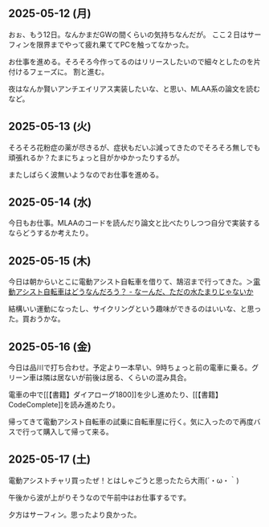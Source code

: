 ## 2025-05-12 (月)

おぉ、もう12日。なんかまだGWの間くらいの気持ちなんだが。
ここ２日はサーフィンを限界までやって疲れ果ててPCを触ってなかった。

お仕事を進める。そろそろ今作ってるのはリリースしたいので細々としたのを片付けるフェーズに。
割と進む。

夜はなんか賢いアンチエイリアス実装したいな、と思い、MLAA系の論文を読むなど。

## 2025-05-13 (火)

そろそろ花粉症の薬が尽きるが、症状もだいぶ減ってきたのでそろそろ無しでも頑張れるか？たまにちょっと目がかゆかったりするが。

またしばらく波無いようなのでお仕事を進める。

## 2025-05-14 (水)

今日もお仕事。MLAAのコードを読んだり論文と比べたりしつつ自分で実装するならどうするか考えたり。

## 2025-05-15 (木)

今日は朝からいとこに電動アシスト自転車を借りて、鵠沼まで行ってきた。＞[電動アシスト自転車はどうなんだろう？ - なーんだ、ただの水たまりじゃないか](https://karino2.github.io/2025/05/15/electric_assist_cycle_trial.html)

結構いい運動になったし、サイクリングという趣味ができるのはいいな、と思った。買おうかな。

## 2025-05-16 (金)

今日は品川で打ち合わせ。予定より一本早い、9時ちょっと前の電車に乗る。グリーン車は隣は居ないが前後は居る、くらいの混み具合。

電車の中で[[【書籍】ダイアローグ1800]]を少し進めたり、[[【書籍】CodeComplete]]を読み進めたり。

帰ってきて電動アシスト自転車の試乗に自転車屋に行く。気に入ったので再度バスで行って購入して帰って来る。

## 2025-05-17 (土)

電動アシストチャリ買ったぜ！とはしゃごうと思ったたら大雨(´・ω・｀)

午後から波が上がりそうなので午前中はお仕事するです。

夕方はサーフィン。思ったより良かった。
